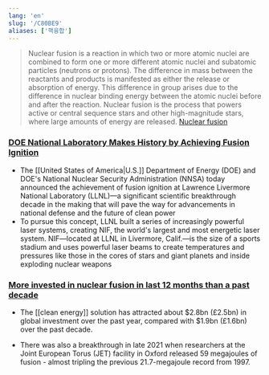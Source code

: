 ```yaml
---
lang: 'en'
slug: '/C80BE9'
aliases: ['핵융합']
---
```


> Nuclear fusion is a reaction in which two or more atomic nuclei are combined to form one or more different atomic nuclei and subatomic particles (neutrons or protons). The difference in mass between the reactants and products is manifested as either the release or absorption of energy. This difference in group arises due to the difference in nuclear binding energy between the atomic nuclei before and after the reaction. Nuclear fusion is the process that powers active or central sequence stars and other high-magnitude stars, where large amounts of energy are released. [Nuclear fusion](https://en.wikipedia.org/wiki/Nuclear_fusion)

### [DOE National Laboratory Makes History by Achieving Fusion Ignition](https://www.energy.gov/articles/doe-national-laboratory-makes-history-achieving-fusion-ignition)

- The [[United States of America|U.S.]] Department of Energy (DOE) and DOE's National Nuclear Security Administration (NNSA) today announced the achievement of fusion ignition at Lawrence Livermore National Laboratory (LLNL)—a significant scientific breakthrough decade in the making that will pave the way for advancements in national defense and the future of clean power
- To pursue this concept, LLNL built a series of increasingly powerful laser systems, creating NIF, the world's largest and most energetic laser system. NIF—located at LLNL in Livermore, Calif.—is the size of a sports stadium and uses powerful laser beams to create temperatures and pressures like those in the cores of stars and giant planets and inside exploding nuclear weapons

### [More invested in nuclear fusion in last 12 months than a past decade](https://www.growthbusiness.co.uk/more-invested-in-nuclear-fusion-in-last-12-months-than-past-decade-2560528/)

- The [[clean energy]] solution has attracted about $2.8bn (£2.5bn) in global investment over the past year, compared with $1.9bn (£1.6bn) over the past decade.

* There was also a breakthrough in late 2021 when researchers at the Joint European Torus (JET) facility in Oxford released 59 megajoules of fusion - almost tripling the previous 21.7-megajoule record from 1997.
